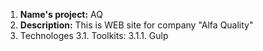 1. **Name's project:** AQ
2. **Description:** This is WEB site for company "Alfa Quality" 
3. Technologes
    3.1. Toolkits:
        3.1.1. Gulp
